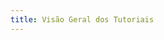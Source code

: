```yaml
---
title: Visão Geral dos Tutoriais
---
```


<script setup>
  import LinkCard from '../../../components/LinkCard.vue';
</script>

<LinkCard
  title="Sistemas Operacionais"
  href="/dev/tutorials/operating-systems"
/>

<LinkCard
  title="Código-Fonte"
  href="/dev/tutorials/source-code"
/>

<LinkCard
  title="Gestão de Projetos"
  href="/dev/tutorials/project-management"
/>

<LinkCard
  title="Bancos de Dados"
  href="/dev/tutorials/database"
/>

<LinkCard
  title="Plataformas"
  href="/dev/tutorials/platforms"
/>

<LinkCard
  title="API"
  href="/dev/tutorials/api"
/>

<LinkCard
  title="Contêiners"
  href="/dev/tutorials/containers"
/>

<LinkCard
  title="Avançado"
  href="/dev/tutorials/advanced"
/>
